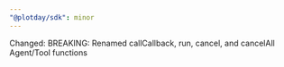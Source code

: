 ```yaml
---
"@plotday/sdk": minor
---
```


Changed: BREAKING: Renamed callCallback, run, cancel, and cancelAll Agent/Tool functions
